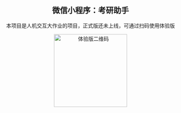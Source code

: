 <h2 align=center>微信小程序：考研助手</h2>

<p align=center>本项目是人机交互大作业的项目，正式版还未上线，可通过扫码使用体验版</p>

<p align=center>
  <img src="https://smms.app/image/MYZP7bUTnvozdAS" alt="体验版二维码" width="200">
</p>
